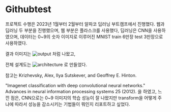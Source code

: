 # Githubtest
 
프로젝트 수행은 2023년 1월부터 2월부터 알파코 딥러닝 부트캠프에서 진행했다. 
웹과 딥러닝 두 부분을 진행했으며, 웹 부분은 플라스크를 사용했다, 딥러닝은 CNN을 사용하였으며, 데이터는 0~9의 숫자 이미지로 이루어진 MNIST train 6만장 test 3만장으로 사용하였다. 


결과 이미지는 ![output](https://github.com/user-attachments/assets/bc546b2e-be6d-478b-a037-b2e49fc15d5e)
처럼 나왔고, 

전체 설계도는 ![architecture](https://github.com/user-attachments/assets/ec670851-1d45-494d-b5f7-fa5d989c9301)
로 만들었다. 

참고는 Krizhevsky, Alex, Ilya Sutskever, and Geoffrey E. Hinton. 

"Imagenet classification with deep convolutional neural networks." Advances in neural information processing systems 25 (2012). 을 하였고, 
느낀 점은, CNN으로는 0~9 이미지의 학습 성능이 잘 나왔지만 transform을 어떻게 주냐에 따라서 성능을 감소시키는 기법들이 뭐인지 리포트하고 싶었다.
